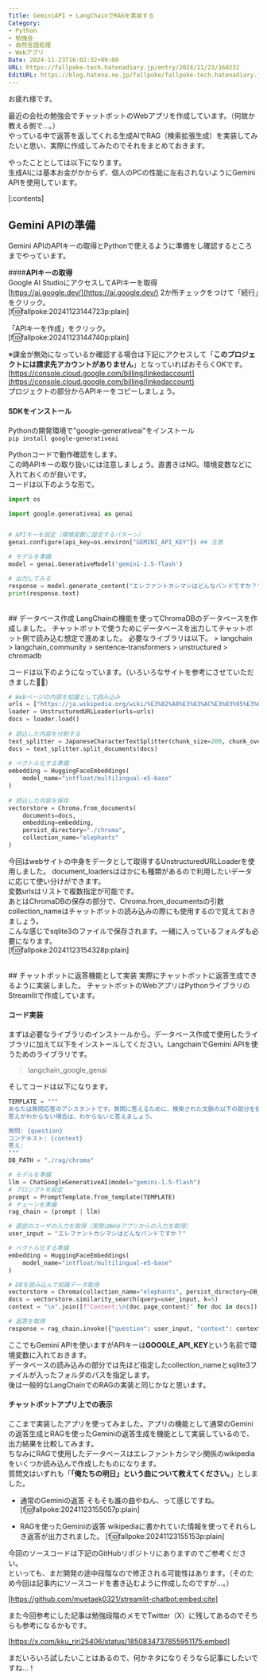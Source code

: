 ```yaml
---
Title: GeminiAPI + LangChainでRAGを実装する
Category:
- Python
- 勉強会
- 自然言語処理
- Webアプリ
Date: 2024-11-23T16:02:32+09:00
URL: https://fallpoke-tech.hatenadiary.jp/entry/2024/11/23/160232
EditURL: https://blog.hatena.ne.jp/fallpoke/fallpoke-tech.hatenadiary.jp/atom/entry/6802418398306111861
---
```


お疲れ様です。  

最近の会社の勉強会でチャットボットのWebアプリを作成しています。（何故か教える側で…。）  
やっている中で返答を返してくれる生成AIでRAG（検索拡張生成）を実装してみたいと思い、実際に作成してみたのでそれをまとめておきます。  

やったこととしては以下になります。  
生成AIには基本お金がかからず、個人のPCの性能に左右されないようにGemini APIを使用しています。  

[:contents]

## Gemini APIの準備  
Gemini APIのAPIキーの取得とPythonで使えるように準備をし確認するところまでやっています。  

####<b>APIキーの取得</b>  
Google AI StudioにアクセスしてAPIキーを取得  
[https://ai.google.dev/](https://ai.google.dev/)
2か所チェックをつけて「続行」をクリック。  
[f:id:fallpoke:20241123144723p:plain]  

「APIキーを作成」をクリック。   
[f:id:fallpoke:20241123144740p:plain]  

※課金が無効になっているか確認する場合は下記にアクセスして「<b>このプロジェクトには請求先アカウントがありません</b>」となっていればおそらくOKです。  
[https://console.cloud.google.com/billing/linkedaccount](https://console.cloud.google.com/billing/linkedaccount)  
プロジェクトの部分からAPIキーをコピーしましょう。

#### <b>SDKをインストール</b> <br>
Pythonの開発環境で"google-generativeai"をインストール  
```pip install google-generativeai```

Pythonコードで動作確認をします。  
この時APIキーの取り扱いには注意しましょう。直書きはNG。環境変数などに入れておくのが良いです。  
コードは以下のような形で。  
```python
import os

import google.generativeai as genai


# APIキーを設定（環境変数に設定するパターン）
genai.configure(api_key=os.environ["GEMINI_API_KEY"]) ## 注意

# モデルを準備
model = genai.GenerativeModel('gemini-1.5-flash')

# 出力してみる
response = model.generate_content("エレファントカシマシはどんなバンドですか？")
print(response.text)
```

<br>
## データベース作成  
LangChainの機能を使ってChromaDBのデータベースを作成しました。  
チャットボットで使うためにデータベースを出力してチャットボット側で読み込む想定で進めました。
必要なライブラリは以下。  
> langchain  
> langchain_community  
> sentence-transformers  
> unstructured  
> chromadb  
  
コードは以下のようになっています。（いろいろなサイトを参考にさせていただきました🙇‍♂️）  
```python
# Webページの内容を知識として読み込み
urls = ["https://ja.wikipedia.org/wiki/%E3%82%A8%E3%83%AC%E3%83%95%E3%82%A1%E3%83%B3%E3%83%88%E3%82%AB%E3%82%B7%E3%83%9E%E3%82%B7"]
loader = UnstructuredURLLoader(urls=urls)
docs = loader.load()
    
# 読込した内容を分割する
text_splitter = JapaneseCharacterTextSplitter(chunk_size=200, chunk_overlap=40)
docs = text_splitter.split_documents(docs)
    
# ベクトル化する準備
embedding = HuggingFaceEmbeddings(
    model_name="intfloat/multilingual-e5-base"
)
    
# 読込した内容を保存
vectorstore = Chroma.from_documents(
    documents=docs,
    embedding=embedding,
    persist_directory="./chroma",
    collection_name="elephants"
)
```
今回はwebサイトの中身をデータとして取得するUnstructuredURLLoaderを使用しました。
document_loadersはほかにも種類があるので利用したいデータに応じて使い分けができます。  
変数urlsはリストで複数指定が可能です。  
あとはChromaDBの保存の部分で、Chroma.from_documentsの引数collection_nameはチャットボットの読み込みの際にも使用するので覚えておきましょう。  
こんな感じでsqlite3のファイルで保存されます。一緒に入っているフォルダも必要になります。  
[f:id:fallpoke:20241123154328p:plain]

<br>
## チャットボットに返答機能として実装  
実際にチャットボットに返答生成できるように実装しました。
チャットボットのWebアプリはPythonライブラリのStreamlitで作成しています。  

#### コード実装
まずは必要なライブラリのインストールから。データベース作成で使用したライブラリに加えて以下をインストールしてください。LangchainでGemini APIを使うためのライブラリです。  
> langchain_google_genai  

そしてコードは以下になります。
```python
TEMPLATE = """
あなたは質問応答のアシスタントです。質問に答えるために、検索された文脈の以下の部分を使用してください。
答えがわからない場合は、わからないと答えましょう。

質問: {question}
コンテキスト: {context}
答え:
"""
DB_PATH = "./rag/chroma"

# モデルを準備
llm = ChatGoogleGenerativeAI(model="gemini-1.5-flash")
# プロンプトを設定
prompt = PromptTemplate.from_template(TEMPLATE)
# チェーンを準備
rag_chain = (prompt | llm)

# 直前のユーザの入力を取得（実際はWebアプリからの入力を取得）
user_input = "エレファントカシマシはどんなバンドですか？"

# ベクトル化する準備
embedding = HuggingFaceEmbeddings(
    model_name="intfloat/multilingual-e5-base"
)

# DBを読み込んで知識データ取得
vectorstore = Chroma(collection_name="elephants", persist_directory=DB_PATH, embedding_function=embedding)
docs = vectorstore.similarity_search(query=user_input, k=5)
context = "\n".join([f"Content:\n{doc.page_content}" for doc in docs])

# 返答を取得
response = rag_chain.invoke({"question": user_input, "context": context}).content
```
ここでもGemini APIを使いますがAPIキーは<b>GOOGLE_API_KEY</b>という名前で環境変数に入れておきます。  
データベースの読み込みの部分では先ほど指定したcollection_nameとsqlite3ファイルが入ったフォルダのパスを指定します。  
後は一般的なLangChainでのRAGの実装と同じかなと思います。

#### チャットボットアプリ上での表示
ここまで実装したアプリを使ってみました。アプリの機能として通常のGeminiの返答生成とRAGを使ったGeminiの返答生成を機能として実装しているので、出力結果を比較してみます。  
ちなみにRAGで使用したデータベースはエレファントカシマシ関係のwikipediaをいくつか読み込んで作成したものになります。  
質問文はいずれも「<b>「俺たちの明日」という曲について教えてください。</b>」としました。  

- 通常のGeminiの返答
そもそも誰の曲やねん、って感じですね。
[f:id:fallpoke:20241123155057p:plain]

- RAGを使ったGeminiの返答
wikipediaに書かれていた情報を使ってそれらしき返答が出力されました。
[f:id:fallpoke:20241123155153p:plain]


今回のソースコードは下記のGitHubリポジトリにありますのでご参考ください。  
といっても、まだ開発の途中段階なので修正される可能性はあります。（そのため今回は記事内にソースコードを書き込むように作成したのですが…。）

[https://github.com/muetaek0321/streamlit-chatbot:embed:cite]

また今回参考にした記事は勉強段階のメモでTwitter（X）に残してあるのでそちらも参考になるかもです。

[https://x.com/kku_riri25406/status/1850834737855951175:embed]

まだいろいろ試したいことはあるので、何かネタになりそうなら記事にしたいですね…！



